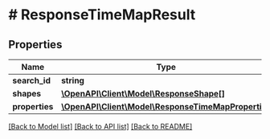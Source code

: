 # # ResponseTimeMapResult

## Properties

Name | Type | Description | Notes
------------ | ------------- | ------------- | -------------
**search_id** | **string** |  |
**shapes** | [**\OpenAPI\Client\Model\ResponseShape[]**](ResponseShape.md) |  |
**properties** | [**\OpenAPI\Client\Model\ResponseTimeMapProperties**](ResponseTimeMapProperties.md) |  |

[[Back to Model list]](../../README.md#models) [[Back to API list]](../../README.md#endpoints) [[Back to README]](../../README.md)
